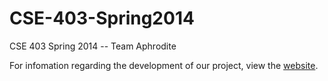 CSE-403-Spring2014
==================

CSE 403 Spring 2014 -- Team Aphrodite

For infomation regarding the development of our project, view the [website](http://line-up-admin.github.io/CSE-403-Spring2014/).
